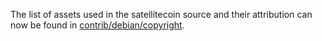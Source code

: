 The list of assets used in the satellitecoin source and their attribution can now be found in [contrib/debian/copyright](../contrib/debian/copyright).
